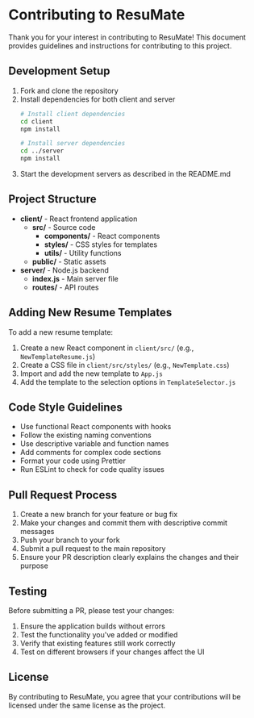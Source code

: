 # Contributing to ResuMate

Thank you for your interest in contributing to ResuMate! This document provides guidelines and instructions for contributing to this project.

## Development Setup

1. Fork and clone the repository
2. Install dependencies for both client and server
   ```bash
   # Install client dependencies
   cd client
   npm install
   
   # Install server dependencies
   cd ../server
   npm install
   ```
3. Start the development servers as described in the README.md

## Project Structure

- **client/** - React frontend application
  - **src/** - Source code
    - **components/** - React components
    - **styles/** - CSS styles for templates
    - **utils/** - Utility functions
  - **public/** - Static assets
- **server/** - Node.js backend
  - **index.js** - Main server file
  - **routes/** - API routes

## Adding New Resume Templates

To add a new resume template:

1. Create a new React component in `client/src/` (e.g., `NewTemplateResume.js`)
2. Create a CSS file in `client/src/styles/` (e.g., `NewTemplate.css`)
3. Import and add the new template to `App.js`
4. Add the template to the selection options in `TemplateSelector.js`

## Code Style Guidelines

- Use functional React components with hooks
- Follow the existing naming conventions
- Use descriptive variable and function names
- Add comments for complex code sections
- Format your code using Prettier
- Run ESLint to check for code quality issues

## Pull Request Process

1. Create a new branch for your feature or bug fix
2. Make your changes and commit them with descriptive commit messages
3. Push your branch to your fork
4. Submit a pull request to the main repository
5. Ensure your PR description clearly explains the changes and their purpose

## Testing

Before submitting a PR, please test your changes:

1. Ensure the application builds without errors
2. Test the functionality you've added or modified
3. Verify that existing features still work correctly
4. Test on different browsers if your changes affect the UI

## License

By contributing to ResuMate, you agree that your contributions will be licensed under the same license as the project.

